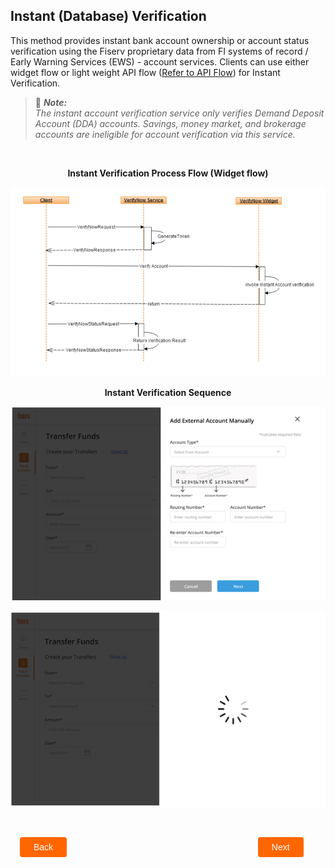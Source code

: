 ## Instant (Database) Verification

This method provides instant bank account ownership or account status verification using the Fiserv proprietary data from FI systems of record / Early Warning Services (EWS) - account services. Clients can use either widget flow or light weight API flow (<a href="../api/?type=post&path=/cashedgerws/verifynow/ping">Refer to API Flow</a>) for Instant Verification.

 > :memo: _**Note:** <br/>The instant account verification service only verifies Demand Deposit Account (DDA) accounts. Savings, money market, and brokerage accounts are ineligible for account verification via this service._

 &nbsp;



<center>

<b>Instant Verification Process Flow (Widget flow)</b>

</center>

<center>

![Images](../../assets/images/instant-verification-sequence.png)

<b>Instant Verification Sequence</b>

</center>


<center>

![Images](../../assets/images/add-account-flow.png)

</center>



<center>

<img src="https://raw.githubusercontent.com/Fiserv/VerifyNow/develop/assets/images/process-image-flow.png">

</center>


&nbsp;

<div class="debit-card-button-container">
<div class="debit-card-left-button">
<a href="?path=docs/verifynow-account-verification-method.md">Back</a>
</div>
<div class="debit-card-right-button"><a href="?path=docs/verifynow-account-verification-method/real-time-verification.md">Next</a></div>
</div>

<style>
    .debit-card-button-container {
        position: relative;
        width: 100%;
        height: 30px;
        font-family: sans-serif;
        margin: 0px 15px;
    }
    .debit-card-left-button a,
    .debit-card-right-button a{
        position: absolute;
        display: inline;
        border: 0px;
        background: rgb(255, 102, 0);
        color: rgb(255, 255, 255);
        padding: 8px 22px;
        cursor: pointer;
        border-radius: 4px;                                
        text-align: center;
        text-decoration: none;
        transition: all 0.3s ease;
    }
    .debit-card-left-button a{ 
        left: 0;
    }
    .debit-card-right-button a{
        right: 10%;
    }
    .debit-card-left-button a:hover,
    .debit-card-right-button a:hover {
        color: #f60;
        background-color: white;
        border: 2px solid #f60;
    }
    .confirm-button {
        padding: 2px;
        font-weight: bold;
    }
</style>